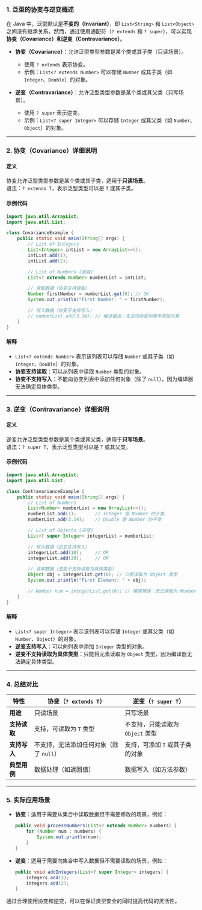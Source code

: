 ### 1. 泛型的协变与逆变概述
在 Java 中，泛型默认是**不变的（Invariant）**，即 `List<String>` 和 `List<Object>` 之间没有继承关系。然而，通过使用通配符（`? extends` 和 `? super`），可以实现**协变（Covariance）**和**逆变（Contravariance）**。

- **协变（Covariance）**：允许泛型类型参数是某个类或其子类（只读场景）。  
  - 使用 `? extends` 表示协变。
  - 示例：`List<? extends Number>` 可以存储 `Number` 或其子类（如 `Integer`、`Double`）的对象。

- **逆变（Contravariance）**：允许泛型类型参数是某个类或其父类（只写场景）。  
  - 使用 `? super` 表示逆变。
  - 示例：`List<? super Integer>` 可以存储 `Integer` 或其父类（如 `Number`、`Object`）的对象。

---

### 2. 协变（Covariance）详细说明

#### 定义
协变允许泛型类型参数是某个类或其子类，适用于**只读场景**。  
语法：`? extends T`，表示泛型类型可以是 `T` 或其子类。

#### 示例代码
```java
import java.util.ArrayList;
import java.util.List;

class CovarianceExample {
    public static void main(String[] args) {
        // List of Integers
        List<Integer> intList = new ArrayList<>();
        intList.add(1);
        intList.add(2);

        // List of Numbers (协变)
        List<? extends Number> numberList = intList;

        // 读取数据（协变支持读取）
        Number firstNumber = numberList.get(0); // OK
        System.out.println("First Number: " + firstNumber);

        // 写入数据（协变不支持写入）
        // numberList.add(3.14); // 编译错误：无法向协变列表中添加元素
    }
}
```

#### 解释
- `List<? extends Number>` 表示该列表可以存储 `Number` 或其子类（如 `Integer`、`Double`）的对象。
- **协变支持读取**：可以从列表中读取 `Number` 类型的对象。
- **协变不支持写入**：不能向协变列表中添加任何对象（除了 `null`），因为编译器无法确定具体类型。

---

### 3. 逆变（Contravariance）详细说明

#### 定义
逆变允许泛型类型参数是某个类或其父类，适用于**只写场景**。  
语法：`? super T`，表示泛型类型可以是 `T` 或其父类。

#### 示例代码
```java
import java.util.ArrayList;
import java.util.List;

class ContravarianceExample {
    public static void main(String[] args) {
        // List of Numbers
        List<Number> numberList = new ArrayList<>();
        numberList.add(1);       // Integer 是 Number 的子类
        numberList.add(3.14);    // Double 是 Number 的子类

        // List of Objects (逆变)
        List<? super Integer> integerList = numberList;

        // 写入数据（逆变支持写入）
        integerList.add(10);     // OK
        integerList.add(20);     // OK

        // 读取数据（逆变不支持读取为具体类型）
        Object obj = integerList.get(0); // 只能读取为 Object 类型
        System.out.println("First Element: " + obj);

        // Number num = integerList.get(0); // 编译错误：无法读取为 Number 类型
    }
}
```

#### 解释
- `List<? super Integer>` 表示该列表可以存储 `Integer` 或其父类（如 `Number`、`Object`）的对象。
- **逆变支持写入**：可以向列表中添加 `Integer` 类型的对象。
- **逆变不支持读取为具体类型**：只能将元素读取为 `Object` 类型，因为编译器无法确定具体类型。

---

### 4. 总结对比

| 特性              | 协变（`? extends T`）                     | 逆变（`? super T`）                     |
|-------------------|------------------------------------------|-----------------------------------------|
| **用途**          | 只读场景                                 | 只写场景                                |
| **支持读取**      | 支持，可读取为 `T` 类型                 | 不支持，只能读取为 `Object` 类型        |
| **支持写入**      | 不支持，无法添加任何对象（除了 `null`） | 支持，可添加 `T` 或其子类的对象         |
| **典型用例**      | 数据处理（如返回值）                    | 数据写入（如方法参数）                  |

---

### 5. 实际应用场景
- **协变**：适用于需要从集合中读取数据但不需要修改的场景，例如：
  ```java
  public void processNumbers(List<? extends Number> numbers) {
      for (Number num : numbers) {
          System.out.println(num);
      }
  }
  ```

- **逆变**：适用于需要向集合中写入数据但不需要读取的场景，例如：
  ```java
  public void addIntegers(List<? super Integer> integers) {
      integers.add(1);
      integers.add(2);
  }
  ```

通过合理使用协变和逆变，可以在保证类型安全的同时提高代码的灵活性。